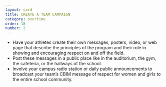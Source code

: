 ```yaml
---
layout: card
title: CREATE A TEAM CAMPAIGN
category: overtime
order: 18
number: 2
---
```


- Have your athletes create their own 
messages, posters, video, or web page 
that describe the principles of the 
program and their role in showing and 
encouraging respect on and off the 
field.
- Post these messages in a public 
place like in the auditorium, the gym, 
the cafeteria, or the hallways of the 
school.
- Involve your campus radio station or 
daily public announcements to broadcast 
your team’s CBIM message of respect for 
women and girls to the entire 
school community.